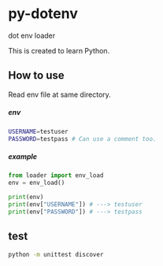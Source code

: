 # py-dotenv
dot env loader

This is created to learn Python.



## How to use

Read env file at same directory.



##### env

```bash
USERNAME=testuser
PASSWORD=testpass # Can use a comment too.
```



##### example

```python
from loader import env_load
env = env_load()

print(env)
print(env["USERNAME"]) # ---> testuser
print(env["PASSWORD"]) # ---> testpass
```



## test

```bash
python -m unittest discover
```

